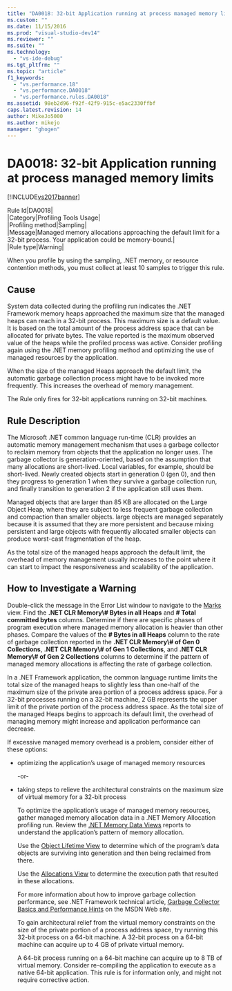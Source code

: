 ```yaml
---
title: "DA0018: 32-bit Application running at process managed memory limits | Microsoft Docs"
ms.custom: ""
ms.date: 11/15/2016
ms.prod: "visual-studio-dev14"
ms.reviewer: ""
ms.suite: ""
ms.technology: 
  - "vs-ide-debug"
ms.tgt_pltfrm: ""
ms.topic: "article"
f1_keywords: 
  - "vs.performance.18"
  - "vs.performance.DA0018"
  - "vs.performance.rules.DA0018"
ms.assetid: 98eb2d96-f92f-42f9-915c-e5ac2330ffbf
caps.latest.revision: 14
author: MikeJo5000
ms.author: mikejo
manager: "ghogen"
---
```

# DA0018: 32-bit Application running at process managed memory limits
[!INCLUDE[vs2017banner](../includes/vs2017banner.md)]

Rule Id|DA0018|  
|Category|Profiling Tools Usage|  
|Profiling method|Sampling|  
|Message|Managed memory allocations approaching the default limit for a 32-bit process. Your application could be memory-bound.|  
|Rule type|Warning|  
  
 When you profile by using the sampling, .NET memory, or resource contention methods, you must collect at least 10 samples to trigger this rule.  
  
## Cause  
 System data collected during the profiling run indicates the .NET Framework memory heaps approached the maximum size that the managed heaps can reach in a 32-bit process. This maximum size is a default value. It is based on the total amount of the process address space that can be allocated for private bytes. The value reported is the maximum observed value of the heaps while the profiled process was active. Consider profiling again using the .NET memory profiling method and optimizing the use of managed resources by the application.  
  
 When the size of the managed Heaps approach the default limit, the automatic garbage collection process might have to be invoked more frequently. This increases the overhead of memory management.  
  
 The Rule only fires for 32-bit applications running on 32-bit machines.  
  
## Rule Description  
 The Microsoft .NET common language run-time (CLR) provides an automatic memory management mechanism that uses a garbage collector to reclaim memory from objects that the application no longer uses. The garbage collector is generation-oriented, based on the assumption that many allocations are short-lived. Local variables, for example, should be short-lived. Newly created objects start in generation 0 (gen 0), and then they progress to generation 1 when they survive a garbage collection run, and finally transition to generation 2 if the application still uses them.  
  
 Managed objects that are larger than 85 KB are allocated on the Large Object Heap, where they are subject to less frequent garbage collection and compaction than smaller objects. large objects are managed separately because it is assumed that they are more persistent and because mixing persistent and large objects with frequently allocated smaller objects can produce worst-cast fragmentation of the heap.  
  
 As the total size of the managed heaps approach the default limit, the overhead of memory management usually increases to the point where it can start to impact the responsiveness and scalability of the application.  
  
## How to Investigate a Warning  
 Double-click the message in the Error List window to navigate to the [Marks](../profiling/marks-view.md) view. Find the **.NET CLR Memory\\# Bytes in all Heaps** and **# Total committed bytes** columns. Determine if there are specific phases of program execution where managed memory allocation is heavier than other phases. Compare the values of the **# Bytes in all Heaps** column to the rate of garbage collection reported in the **.NET CLR Memory\\# of Gen 0 Collections**, **.NET CLR Memory\\# of Gen 1 Collections**, and **.NET CLR Memory\\# of Gen 2 Collections** columns to determine if the pattern of managed memory allocations is affecting the rate of garbage collection.  
  
 In a .NET Framework application, the common language runtime limits the total size of the managed heaps to slightly less than one-half of the maximum size of the private area portion of a process address space. For a 32-bit processes running on a 32-bit machine, 2 GB represents the upper limit of the private portion of the process address space. As the total size of the managed Heaps begins to approach its default limit, the overhead of managing memory might increase and application performance can decrease.  
  
 If excessive managed memory overhead is a problem, consider either of these options:  
  
- optimizing the application’s usage of managed memory resources  
  
   -or-  
  
- taking steps to relieve the architectural constraints on the maximum size of virtual memory for a 32-bit process  
  
  To optimize the application’s usage of managed memory resources, gather managed memory allocation data in a .NET Memory Allocation profiling run. Review the [.NET Memory Data Views](../profiling/dotnet-memory-data-views.md) reports to understand the application’s pattern of memory allocation.  
  
  Use the [Object Lifetime View](../profiling/object-lifetime-view.md) to determine which of the program’s data objects are surviving into generation and then being reclaimed from there.  
  
  Use the [Allocations View](../profiling/dotnet-memory-allocations-view.md) to determine the execution path that resulted in these allocations.  
  
  For more information about how to improve garbage collection performance, see .NET Framework technical article, [Garbage Collector Basics and Performance Hints](http://go.microsoft.com/fwlink/?LinkId=177946) on the MSDN Web site.  
  
  To gain architectural relief from the virtual memory constraints on the size of the private portion of a process address space, try running this 32-bit process on a 64-bit machine.  A 32-bit process on a 64-bit machine can acquire up to 4 GB of private virtual memory.  
  
  A 64-bit process running on a 64-bit machine can acquire up to 8 TB of virtual memory. Consider re-compiling the application to execute as a native 64-bit application. This rule is for information only, and might not require corrective action.



